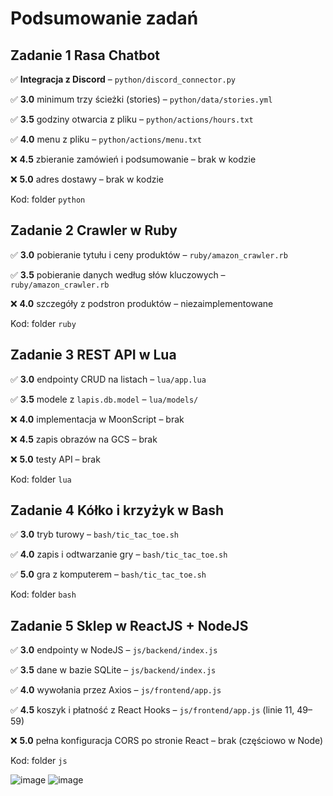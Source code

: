 # Podsumowanie zadań

## Zadanie 1 Rasa Chatbot

✅ **Integracja z Discord** – `python/discord_connector.py`

✅ **3.0** minimum trzy ścieżki (stories) – `python/data/stories.yml`

✅ **3.5** godziny otwarcia z pliku – `python/actions/hours.txt`

✅ **4.0** menu z pliku – `python/actions/menu.txt`

❌ **4.5** zbieranie zamówień i podsumowanie – brak w kodzie

❌ **5.0** adres dostawy – brak w kodzie

Kod: folder `python`

## Zadanie 2 Crawler w Ruby

✅ **3.0** pobieranie tytułu i ceny produktów – `ruby/amazon_crawler.rb`

✅ **3.5** pobieranie danych według słów kluczowych – `ruby/amazon_crawler.rb`

❌ **4.0** szczegóły z podstron produktów – niezaimplementowane

Kod: folder `ruby`

## Zadanie 3 REST API w Lua

✅ **3.0** endpointy CRUD na listach – `lua/app.lua`

✅ **3.5** modele z `lapis.db.model` – `lua/models/`

❌ **4.0** implementacja w MoonScript – brak

❌ **4.5** zapis obrazów na GCS – brak

❌ **5.0** testy API – brak

Kod: folder `lua`

## Zadanie 4 Kółko i krzyżyk w Bash

✅ **3.0** tryb turowy – `bash/tic_tac_toe.sh`

✅ **4.0** zapis i odtwarzanie gry – `bash/tic_tac_toe.sh`

✅ **5.0** gra z komputerem – `bash/tic_tac_toe.sh`

Kod: folder `bash`

## Zadanie 5 Sklep w ReactJS + NodeJS

✅ **3.0** endpointy w NodeJS – `js/backend/index.js`

✅ **3.5** dane w bazie SQLite – `js/backend/index.js`

✅ **4.0** wywołania przez Axios – `js/frontend/app.js`

✅ **4.5** koszyk i płatność z React Hooks – `js/frontend/app.js` (linie 11, 49–59)

❌ **5.0** pełna konfiguracja CORS po stronie React – brak (częściowo w Node)

Kod: folder `js`



![image](https://github.com/user-attachments/assets/c0618e95-68aa-49d2-9874-430c8533d68d)
![image](https://github.com/user-attachments/assets/de32e5a7-d6b6-4d88-a155-963c3f8af409)


